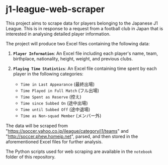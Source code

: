 # j1-league-web-scraper

This project aims to scrape data for players belonging to the Japanese J1 League. This is in response to a request from a football club in Japan that is interested in analysing detailed player information.

The project will produce two Excel files containing the following data:

1. **`Player Information`**: An Excel file including each player's name, team, birthplace, nationality, height, weight, and previous clubs.
2. **`Playing Time Statistics`**: An Excel file containing time spent by each player in the following categories:
   
   * `Time in Last Appearance` (最終出場)
   * `Time Played in Full Match` (フル出場)
   * `Time Spent as Reserve` (控え)
   * `Time since Subbed On` (途中出場)
   * `Time until Subbed Off` (途中退場)
   * `Time as Non-squad Member` (メンバー外)

The data will be scraped from "https://soccer.yahoo.co.jp/jleague/category/j1/teams" and "http://soccer.phew.homeip.net", parsed, and then stored in the aforementioned Excel files for further analysis.

The Python scripts used for web scraping are available in the `notebook` folder of this repository.
